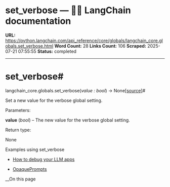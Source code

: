 # set_verbose — 🦜🔗 LangChain  documentation

**URL:** https://python.langchain.com/api_reference/core/globals/langchain_core.globals.set_verbose.html
**Word Count:** 28
**Links Count:** 106
**Scraped:** 2025-07-21 07:55:55
**Status:** completed

---

# set\_verbose\#

langchain\_core.globals.set\_verbose\(_value : bool_\) → None[\[source\]](https://python.langchain.com/api_reference/_modules/langchain_core/globals.html#set_verbose)\#     

Set a new value for the verbose global setting.

Parameters:     

**value** \(_bool_\) – The new value for the verbose global setting.

Return type:     

None

Examples using set\_verbose

  * [How to debug your LLM apps](https://python.langchain.com/docs/how_to/debugging/)

  * [OpaquePrompts](https://python.langchain.com/docs/integrations/llms/opaqueprompts/)

__On this page